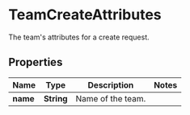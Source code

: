 

# TeamCreateAttributes

The team's attributes for a create request.
## Properties

Name | Type | Description | Notes
------------ | ------------- | ------------- | -------------
**name** | **String** | Name of the team. | 



